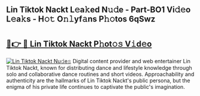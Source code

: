 ## Lin Tiktok Nackt L𝚎a𝚔ed N𝚞𝚍e - Part-BO1 Vi𝚍𝚎o L𝚎a𝚔s - H𝚘𝚝 O𝚗𝚕yf𝚊ns P𝚑𝚘tos 6qSwz

# <h2><a href="http://kf0nah.oniu.top/?m=Lin+Tiktok+Nackt">🔗👉 🔴 Lin Tiktok Nackt P𝚑ot𝚘𝚜 V𝚒d𝚎o</a></h2>

[![Lin Tiktok Nackt Nu𝚍e𝚜](https://i.imgur.com/0qMVB7G.gif)](http://kf0nah.oniu.top/?m=Lin+Tiktok+Nackt)
Digital content provider and web entertainer Lin Tiktok Nackt, known for distributing dance and lifestyle knowledge through solo and collaborative dance routines and short videos. Approachability and authenticity are the hallmarks of Lin Tiktok Nackt's public persona, but the enigma of his private life continues to captivate the public's imagination.  
